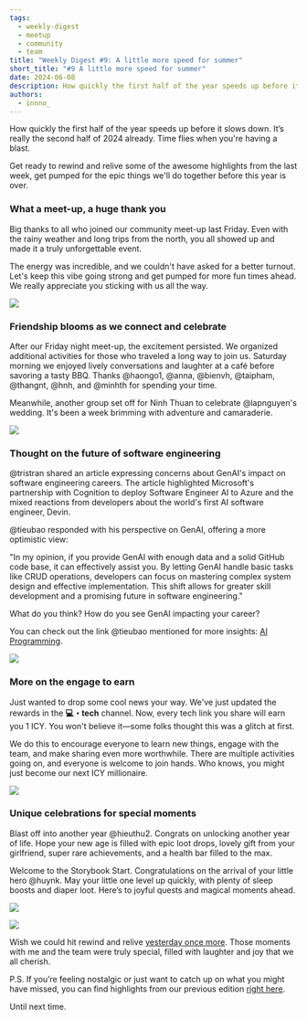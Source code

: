 ```yaml
---
tags:
  - weekly-digest
  - meetup
  - community
  - team
title: "Weekly Digest #9: A little more speed for summer"
short_title: "#9 A little more speed for summer"
date: 2024-06-08
description: How quickly the first half of the year speeds up before it slows down. It’s really the second half of 2024 already. Time flies when you're having a blast. Get ready to rewind and relive some of the awesome highlights from the last week, get pumped for the epic things we'll do together before this year is over.
authors:
  - innno_
---
```


How quickly the first half of the year speeds up before it slows down. It’s really the second half of 2024 already. Time flies when you're having a blast. 

Get ready to rewind and relive some of the awesome highlights from the last week, get pumped for the epic things we'll do together before this year is over.  

### What a meet-up, a huge thank you
Big thanks to all who joined our community meet-up last Friday. Even with the rainy weather and long trips from the north, you all showed up and made it a truly unforgettable event.

The energy was incredible, and we couldn't have asked for a better turnout. Let's keep this vibe going strong and get pumped for more fun times ahead. We really appreciate you sticking with us all the way.

![](assets/9-a-little-more-speed-for-summer-meetup.webp)

### Friendship blooms as we connect and celebrate
After our Friday night meet-up, the excitement persisted. We organized additional activities for those who traveled a long way to join us. Saturday morning we enjoyed lively conversations and laughter at a café before savoring a tasty BBQ. Thanks @haongo1, @anna, @bienvh, @taipham, @thangnt, @hnh, and @minhth for spending your time.

Meanwhile, another group set off for Ninh Thuan to celebrate @lapnguyen's wedding. It's been a week brimming with adventure and camaraderie.

![](assets/9-a-little-more-speed-for-summer-side-event.webp)

### Thought on the future of software engineering
@tristran shared an article expressing concerns about GenAI's impact on software engineering careers. The article highlighted Microsoft's partnership with Cognition to deploy Software Engineer AI to Azure and the mixed reactions from developers about the world's first AI software engineer, Devin.

@tieubao responded with his perspective on GenAI, offering a more optimistic view:

"In my opinion, if you provide GenAI with enough data and a solid GitHub code base, it can effectively assist you. By letting GenAI handle basic tasks like CRUD operations, developers can focus on mastering complex system design and effective implementation. This shift allows for greater skill development and a promising future in software engineering."

What do you think? How do you see GenAI impacting your career?

You can check out the link @tieubao mentioned for more insights: [AI Programming](https://spectrum.ieee.org/ai-programming).

![](assets/9-a-little-more-speed-for-summer-gen-ai.webp)

### More on the engage to earn
Just wanted to drop some cool news your way. We've just updated the rewards in the **💻・tech** channel. Now, every tech link you share will earn you 1 ICY. You won't believe it—some folks thought this was a glitch at first.

We do this to encourage everyone to learn new things, engage with the team, and make sharing even more worthwhile. There are multiple activities going on, and everyone is welcome to join hands. Who knows, you might just become our next ICY millionaire.

![](assets/9-a-little-more-speed-for-summer-engage.webp)

### Unique celebrations for special moments
Blast off into another year @hieuthu2. Congrats on unlocking another year of life. Hope your new age is filled with epic loot drops, lovely gift from your girlfriend, super rare achievements, and a health bar filled to the max. 

Welcome to the Storybook Start. Congratulations on the arrival of your little hero @huynk. May your little one level up quickly, with plenty of sleep boosts and diaper loot. Here’s to joyful quests and magical moments ahead.

![](assets/9-a-little-more-speed-for-summer-icy.webp)

![](assets/9-a-little-more-speed-for-summer-birthday-newborn.webp)

Wish we could hit rewind and relive [yesterday once more](https://www.youtube.com/watch?v=Aa9YmR8SdeA). Those moments with me and the team were truly special, filled with laughter and joy that we all cherish.

P.S. If you’re feeling nostalgic or just want to catch up on what you might have missed, you can find highlights from our previous edition [right here](https://memo.d.foundation/playground/digest/8-then-came-the-last-days-of-may/). 

Until next time.
